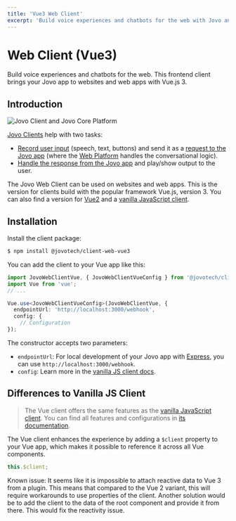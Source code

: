 ```yaml
---
title: 'Vue3 Web Client'
excerpt: 'Build voice experiences and chatbots for the web with Jovo and VueJS v3.'
---
```


# Web Client (Vue3)

Build voice experiences and chatbots for the web. This frontend client brings your Jovo app to websites and web apps with Vue.js 3.

## Introduction

![Jovo Client and Jovo Core Platform](https://github.com/jovotech/jovo-framework/raw/master/jovo-platforms/jovo-platform-core/img/jovo-client-platform-communication.png 'How Jovo Core Platform communicates with clients like web apps')

[Jovo Clients](https://www.jovo.tech/docs/clients) help with two tasks:

- [Record user input](#record-user-input) (speech, text, buttons) and send it as a [request to the Jovo app](#send-a-request-to-jovo) (where the [Web Platform](https://www.jovo.tech/marketplace/platform-web) handles the conversational logic).
- [Handle the response from the Jovo app](#handle-the-response-from-jovo) and play/show output to the user.

The Jovo Web Client can be used on websites and web apps. This is the version for clients build with the popular framework Vue.js, version 3. You can also find a version for [Vue2](https://www.jovo.tech/marketplace/client-web-vue2) and a [vanilla JavaScript client](https://www.jovo.tech/marketplace/client-web).

## Installation

Install the client package:

```bash
$ npm install @jovotech/client-web-vue3
```

You can add the client to your Vue app like this:

```typescript
import JovoWebClientVue, { JovoWebClientVueConfig } from '@jovotech/client-web-vue3';
import Vue from 'vue';
// ...

Vue.use<JovoWebClientVueConfig>(JovoWebClientVue, {
  endpointUrl: 'http://localhost:3000/webhook',
  config: {
    // Configuration
});
```

The constructor accepts two parameters:

- `endpointUrl`: For local development of your Jovo app with [Express](https://www.jovo.tech/marketplace/server-express), you can use `http://localhost:3000/webhook`.
- `config`: Learn more in the [vanilla JS client docs](https://www.jovo.tech/marketplace/client-web#configuration).

## Differences to Vanilla JS Client

> The Vue client offers the same features as the [vanilla JavaScript client](https://www.jovo.tech/marketplace/client-web). You can find all features and configurations in [its documentation](https://www.jovo.tech/marketplace/client-web).

The Vue client enhances the experience by adding a `$client` property to your Vue app, which makes it possible to reference it across all Vue components.

```typescript
this.$client;
```

Known issue: It seems like it is impossible to attach reactive data to Vue 3 from a plugin. This means that compared to the Vue 2 variant, this will require workarounds to use properties of the client. Another solution would be to add the client to the data of the root component and provide it from there. This would fix the reactivity issue.
